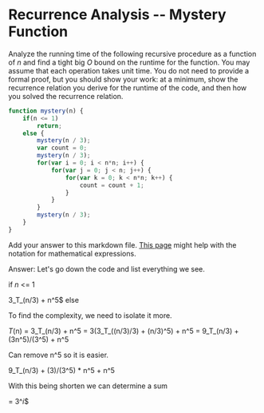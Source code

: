 # Recurrence Analysis -- Mystery Function

Analyze the running time of the following recursive procedure as a function of
$n$ and find a tight big $O$ bound on the runtime for the function. You may
assume that each operation takes unit time. You do not need to provide a formal
proof, but you should show your work: at a minimum, show the recurrence relation
you derive for the runtime of the code, and then how you solved the recurrence
relation.

```javascript
function mystery(n) {
    if(n <= 1)
        return;
    else {
        mystery(n / 3);
        var count = 0;
        mystery(n / 3);
        for(var i = 0; i < n*n; i++) {
            for(var j = 0; j < n; j++) {
                for(var k = 0; k < n*n; k++) {
                    count = count + 1;
                }
            }
        }
        mystery(n / 3);
    }
}
```

Add your answer to this markdown file. [This
page](https://docs.github.com/en/get-started/writing-on-github/working-with-advanced-formatting/writing-mathematical-expressions)
might help with the notation for mathematical expressions.

Answer: 
Let's go down the code and list everything we see. 

if _n_ <= 1 

3_T_(n/3) + n^5$ else 

To find the complexity, we need to isolate it more. 

_T_(n) = 3_T_(n/3) + n^5
= 3(3_T_((n/3)/3) + (n/3)^5) + n^5
= 9_T_(n/3) + (3n^5)/(3^5) + n^5

Can remove n^5 so it is easier. 

9_T_(n/3) + (3)/(3^5) * n^5 + n^5

With this being shorten we can determine a sum 

= 3^_i_$


